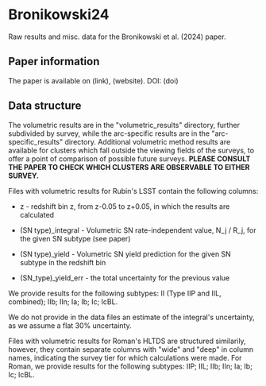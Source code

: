 # Bronikowski24
Raw results and misc. data for the Bronikowski et al. (2024) paper.

## Paper information

The paper is available on (link), (website). DOI: (doi)

## Data structure

The volumetric results are in the "volumetric_results" directory, further subdivided by survey, while the arc-specific results are in the "arc-specific_results" directory. Additional volumetric method results are available for clusters which fall outside the viewing fields of the surveys, to offer a point of comparison of possible future surveys. **PLEASE CONSULT THE PAPER TO CHECK WHICH CLUSTERS ARE OBSERVABLE TO EITHER SURVEY.**

Files with volumetric results for Rubin's LSST contain the following columns:

- z - redshift bin z, from z-0.05 to z+0.05, in which the results are calculated

- (SN type)_integral - Volumetric SN rate-independent value, N_j / R_j, for the given SN subtype (see paper)

- (SN type)_yield - Volumetric SN yield prediction for the given SN subtype in the redshift bin

- (SN_type)_yield_err - the total uncertainty for the previous value

We provide results for the following subtypes: II (Type IIP and IIL, combined); IIb; IIn; Ia; Ib; Ic; IcBL.

We do not provide in the data files an estimate of the integral's uncertainty, as we assume a flat 30% uncertainty.

Files with volumetric results for Roman's HLTDS are structured similarily, however, they contain separate columns with "wide" and "deep" in column names, indicating the survey tier for which calculations were made.
For Roman, we provide results for the following subtypes: IIP; IIL; IIb; IIn; Ia; Ib; Ic; IcBL.
